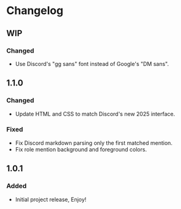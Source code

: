 # Changelog

## WIP

### Changed

- Use Discord's "gg sans" font instead of Google's "DM sans".

## 1.1.0

### Changed

- Update HTML and CSS to match Discord's new 2025 interface.

### Fixed

- Fix Discord markdown parsing only the first matched mention.
- Fix role mention background and foreground colors.

## 1.0.1

### Added

- Initial project release, Enjoy!